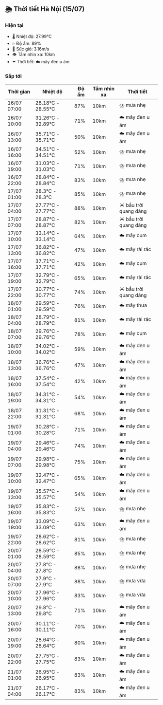 ## 🌦️ Thời tiết Hà Nội (15/07)

### Hiện tại

- 🌡️ Nhiệt độ: 27.99℃
- 💦 Độ ẩm: 89%
- 💨 Sức gió: 3.16m/s
- 👁️ Tầm nhìn xa: 10km
- ☂️ Thời tiết: ☁️ mây đen u ám

### Sắp tới

| Thời gian | Nhiệt độ | Độ ẩm | Tầm nhìn xa | Thời tiết |
| --- | --- | --- | --- | --- |
| 16/07 07:00 | 28.18℃ - 28.55℃ | 87% | 10km | ⛈️ mưa nhẹ |
| 16/07 10:00 | 31.26℃ - 32.89℃ | 71% | 10km | ☁️ mây đen u ám |
| 16/07 13:00 | 35.71℃ - 35.71℃ | 50% | 10km | ☁️ mây đen u ám |
| 16/07 16:00 | 34.51℃ - 34.51℃ | 52% | 10km | ⛈️ mưa nhẹ |
| 16/07 19:00 | 31.03℃ - 31.03℃ | 71% | 10km | ⛈️ mưa nhẹ |
| 16/07 22:00 | 28.84℃ - 28.84℃ | 83% | 10km | ⛈️ mưa nhẹ |
| 17/07 01:00 | 28.3℃ - 28.3℃ | 85% | 10km | ⛈️ mưa nhẹ |
| 17/07 04:00 | 27.77℃ - 27.77℃ | 88% | 10km | ☀️ bầu trời quang đãng |
| 17/07 07:00 | 28.87℃ - 28.87℃ | 82% | 10km | ☀️ bầu trời quang đãng |
| 17/07 10:00 | 33.14℃ - 33.14℃ | 64% | 10km | ☁️ mây cụm |
| 17/07 13:00 | 36.82℃ - 36.82℃ | 47% | 10km | ☁️ mây rải rác |
| 17/07 16:00 | 37.71℃ - 37.71℃ | 42% | 10km | ☁️ mây cụm |
| 17/07 19:00 | 32.79℃ - 32.79℃ | 65% | 10km | ☁️ mây rải rác |
| 17/07 22:00 | 30.77℃ - 30.77℃ | 74% | 10km | ☀️ bầu trời quang đãng |
| 18/07 01:00 | 29.59℃ - 29.59℃ | 76% | 10km | ☁️ mây thưa |
| 18/07 04:00 | 28.79℃ - 28.79℃ | 81% | 10km | ☁️ mây rải rác |
| 18/07 07:00 | 29.76℃ - 29.76℃ | 78% | 10km | ☁️ mây cụm |
| 18/07 10:00 | 34.02℃ - 34.02℃ | 59% | 10km | ☁️ mây đen u ám |
| 18/07 13:00 | 36.76℃ - 36.76℃ | 47% | 10km | ☁️ mây đen u ám |
| 18/07 16:00 | 37.54℃ - 37.54℃ | 42% | 10km | ☁️ mây đen u ám |
| 18/07 19:00 | 34.31℃ - 34.31℃ | 54% | 10km | ☁️ mây đen u ám |
| 18/07 22:00 | 31.31℃ - 31.31℃ | 68% | 10km | ☁️ mây đen u ám |
| 19/07 01:00 | 30.28℃ - 30.28℃ | 71% | 10km | ☁️ mây đen u ám |
| 19/07 04:00 | 29.46℃ - 29.46℃ | 74% | 10km | ☁️ mây đen u ám |
| 19/07 07:00 | 29.98℃ - 29.98℃ | 75% | 10km | ☁️ mây đen u ám |
| 19/07 10:00 | 32.47℃ - 32.47℃ | 65% | 10km | ☁️ mây đen u ám |
| 19/07 13:00 | 35.57℃ - 35.57℃ | 54% | 10km | ☁️ mây đen u ám |
| 19/07 16:00 | 35.83℃ - 35.83℃ | 52% | 10km | ⛈️ mưa nhẹ |
| 19/07 19:00 | 33.09℃ - 33.09℃ | 63% | 10km | ☁️ mây đen u ám |
| 19/07 22:00 | 28.62℃ - 28.62℃ | 81% | 10km | ⛈️ mưa nhẹ |
| 20/07 01:00 | 28.59℃ - 28.59℃ | 85% | 10km | ⛈️ mưa nhẹ |
| 20/07 04:00 | 27.8℃ - 27.8℃ | 88% | 10km | ⛈️ mưa nhẹ |
| 20/07 07:00 | 27.9℃ - 27.9℃ | 88% | 10km | ⛈️ mưa vừa |
| 20/07 10:00 | 27.96℃ - 27.96℃ | 83% | 10km | ⛈️ mưa vừa |
| 20/07 13:00 | 29.8℃ - 29.8℃ | 71% | 10km | ☁️ mây đen u ám |
| 20/07 16:00 | 30.11℃ - 30.11℃ | 70% | 10km | ☁️ mây đen u ám |
| 20/07 19:00 | 28.64℃ - 28.64℃ | 80% | 10km | ☁️ mây đen u ám |
| 20/07 22:00 | 27.75℃ - 27.75℃ | 83% | 10km | ☁️ mây đen u ám |
| 21/07 01:00 | 26.95℃ - 26.95℃ | 83% | 10km | ☁️ mây đen u ám |
| 21/07 04:00 | 26.17℃ - 26.17℃ | 83% | 10km | ☁️ mây đen u ám |

